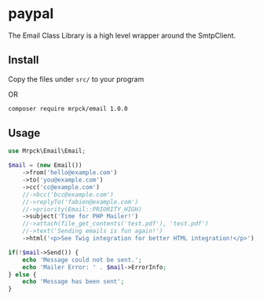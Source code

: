 # paypal
The Email Class Library is a high level wrapper around the SmtpClient.

## Install
Copy the files under `src/` to your program

OR

```bash
composer require mrpck/email 1.0.0
```


## Usage

```php
use Mrpck\Email\Email;

$mail = (new Email())
    ->from('hello@example.com')
    ->to('you@example.com')
    ->cc('cc@example.com')
    //->bcc('bcc@example.com')
    //->replyTo('fabien@example.com')
    //->priority(Email::PRIORITY_HIGH)
    ->subject('Time for PHP Mailer!')
	//->attach(file_get_contents('test.pdf'), 'test.pdf')
	//->text('Sending emails is fun again!')
    ->html('<p>See Twig integration for better HTML integration!</p>');

if(!$mail->Send()) {
	echo 'Message could not be sent.';
	echo 'Mailer Error: ' . $mail->ErrorInfo;
} else {
	echo 'Message has been sent';
}
```
